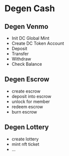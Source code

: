 # Degen Cash

## Degen Venmo
- Init DC Global Mint
- Create DC Token Account
- Deposit
- Transfer
- Withdraw
- Check Balance

## Degen Escrow
- create escrow
- deposit into escrow
- unlock for member
- redeem escrow
- burn escrow

## Degen Lottery
- create lottery
- mint nft ticket
- ...